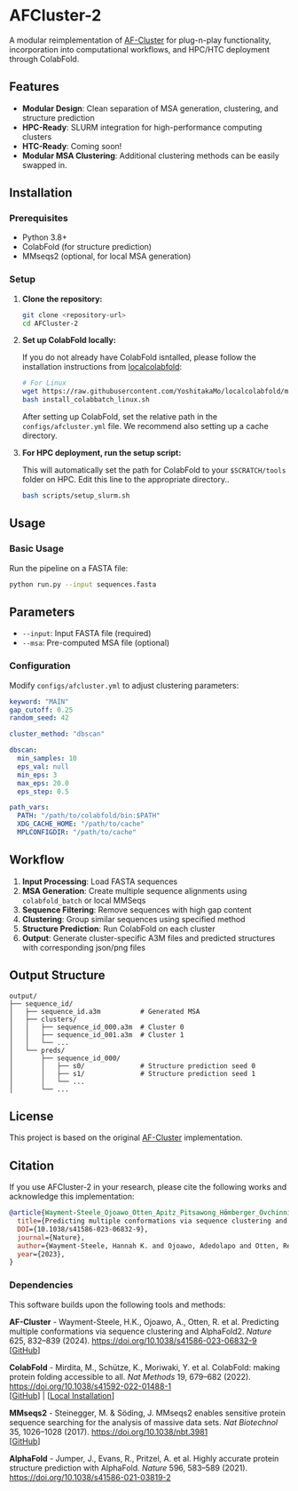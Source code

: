 # AFCluster-2

A modular reimplementation of [AF-Cluster](https://github.com/HWaymentSteele/AF_Cluster) for plug-n-play functionality, incorporation into computational workflows, and HPC/HTC deployment through ColabFold.

## Features

- **Modular Design**: Clean separation of MSA generation, clustering, and structure prediction
- **HPC-Ready**: SLURM integration for high-performance computing clusters
- **HTC-Ready**: Coming soon!
- **Modular MSA Clustering**: Additional clustering methods can be easily swapped in.

## Installation

### Prerequisites

- Python 3.8+
- ColabFold (for structure prediction)
- MMseqs2 (optional, for local MSA generation)

### Setup

1. **Clone the repository:**
   ```bash
   git clone <repository-url>
   cd AFCluster-2

2. **Set up ColabFold locally:**
   
   If you do not already have ColabFold isntalled, please follow the installation instructions from [localcolabfold](https://github.com/YoshitakaMo/localcolabfold):
   
   ```bash
   # For Linux
   wget https://raw.githubusercontent.com/YoshitakaMo/localcolabfold/main/install_colabbatch_linux.sh
   bash install_colabbatch_linux.sh
   ```
   After setting up ColabFold, set the relative path in the `configs/afcluster.yml` file. We recommend also setting up a cache directory.

3. **For HPC deployment, run the setup script:**

    This will automatically set the path for ColabFold to your `$SCRATCH/tools` folder on HPC. Edit this line to the appropriate directory.. 
   ```bash
   bash scripts/setup_slurm.sh
   ```

## Usage

### Basic Usage

Run the pipeline on a FASTA file:

```bash
python run.py --input sequences.fasta
```

## Parameters

- `--input`: Input FASTA file (required)
- `--msa`: Pre-computed MSA file (optional)

### Configuration

Modify `configs/afcluster.yml` to adjust clustering parameters:

```yaml
keyword: "MAIN"           
gap_cutoff: 0.25
random_seed: 42

cluster_method: "dbscan"

dbscan:
  min_samples: 10
  eps_val: null           
  min_eps: 3
  max_eps: 20.0
  eps_step: 0.5 

path_vars:
  PATH: "/path/to/colabfold/bin:$PATH"
  XDG_CACHE_HOME: "/path/to/cache"
  MPLCONFIGDIR: "/path/to/cache"
```

## Workflow

1. **Input Processing**: Load FASTA sequences
2. **MSA Generation**: Create multiple sequence alignments using `colabfold_batch` or local MMSeqs
3. **Sequence Filtering**: Remove sequences with high gap content
4. **Clustering**: Group similar sequences using specified method
5. **Structure Prediction**: Run ColabFold on each cluster
6. **Output**: Generate cluster-specific A3M files and predicted structures with corresponding json/png files

## Output Structure

```
output/
├── sequence_id/
│   ├── sequence_id.a3m          # Generated MSA
│   ├── clusters/
│   │   ├── sequence_id_000.a3m  # Cluster 0
│   │   ├── sequence_id_001.a3m  # Cluster 1
│   │   └── ...
│   └── preds/
│       ├── sequence_id_000/
│       │   ├── s0/              # Structure prediction seed 0
│       │   ├── s1/              # Structure prediction seed 1
│       │   └── ...
│       └── ...
```

## License

This project is based on the original [AF-Cluster](https://github.com/HWaymentSteele/AF_Cluster) implementation. 

## Citation

If you use AFCluster-2 in your research, please cite the following works and acknowledge this implementation:

```bibtex
@article{Wayment-Steele_Ojoawo_Otten_Apitz_Pitsawong_Hömberger_Ovchinnikov_Colwell_Kern_2023,
  title={Predicting multiple conformations via sequence clustering and AlphaFold2},
  DOI={10.1038/s41586-023-06832-9},
  journal={Nature},
  author={Wayment-Steele, Hannah K. and Ojoawo, Adedolapo and Otten, Renee and Apitz, Julia M. and Pitsawong, Warintra and Hömberger, Marc and Ovchinnikov, Sergey and Colwell, Lucy and Kern, Dorothee},
  year={2023},
}
```

### Dependencies

This software builds upon the following tools and methods:

**AF-Cluster** - Wayment-Steele, H.K., Ojoawo, A., Otten, R. et al. Predicting multiple conformations via sequence clustering and AlphaFold2. *Nature* 625, 832–839 (2024). https://doi.org/10.1038/s41586-023-06832-9  
[[GitHub](https://github.com/HWaymentSteele/AF_Cluster)]

**ColabFold** - Mirdita, M., Schütze, K., Moriwaki, Y. et al. ColabFold: making protein folding accessible to all. *Nat Methods* 19, 679–682 (2022). https://doi.org/10.1038/s41592-022-01488-1  
[[GitHub](https://github.com/sokrypton/ColabFold)] | [[Local Installation](https://github.com/YoshitakaMo/localcolabfold)]

**MMseqs2** - Steinegger, M. & Söding, J. MMseqs2 enables sensitive protein sequence searching for the analysis of massive data sets. *Nat Biotechnol* 35, 1026–1028 (2017). https://doi.org/10.1038/nbt.3981  
[[GitHub](https://github.com/soedinglab/MMseqs2)]

**AlphaFold** - Jumper, J., Evans, R., Pritzel, A. et al. Highly accurate protein structure prediction with AlphaFold. *Nature* 596, 583–589 (2021). https://doi.org/10.1038/s41586-021-03819-2

